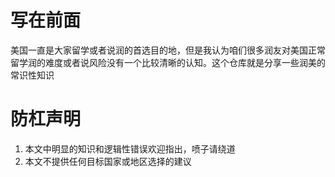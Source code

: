# 写在前面

美国一直是大家留学或者说润的首选目的地，但是我认为咱们很多润友对美国正常留学润的难度或者说风险没有一个比较清晰的认知。这个仓库就是分享一些润美的常识性知识

# 防杠声明

1. 本文中明显的知识和逻辑性错误欢迎指出，喷子请绕道
2. 本文不提供任何目标国家或地区选择的建议
